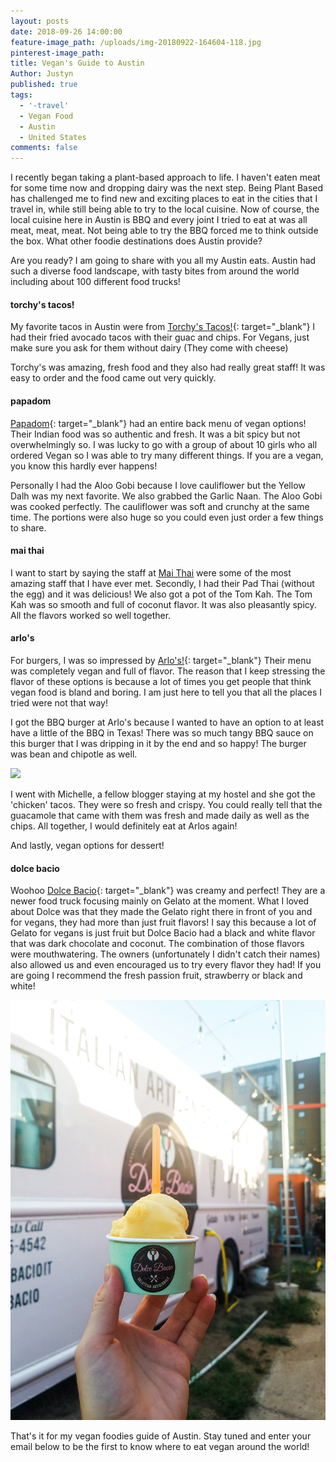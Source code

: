 ```yaml
---
layout: posts
date: 2018-09-26 14:00:00
feature-image_path: /uploads/img-20180922-164604-118.jpg
pinterest-image_path:
title: Vegan's Guide to Austin
Author: Justyn
published: true
tags:
  - '-travel'
  - Vegan Food
  - Austin
  - United States
comments: false
---
```


I recently began taking a plant-based approach to life. I haven't eaten meat for some time now and dropping dairy was the next step. Being Plant Based has challenged me to find new and exciting places to eat in the cities that I travel in, while still being able to try to the local cuisine. Now of course, the local cuisine here in Austin is BBQ and every joint I tried to eat at was all meat, meat, meat. Not being able to try the BBQ forced me to think outside the box. What other foodie destinations does Austin provide?&nbsp;

Are you ready? I am going to share with you all my Austin eats. Austin had such a diverse food landscape, with tasty bites from around the world including about 100 different food trucks!&nbsp;

#### torchy's tacos!

My favorite tacos in Austin were from [Torchy's Tacos!](https://torchystacos.com/){: target="_blank"} I had their fried avocado tacos with their guac and chips. For Vegans, just make sure you ask for them without dairy (They come with cheese)

Torchy's was amazing, fresh food and they also had really great staff! It was easy to order and the food came out very quickly.&nbsp;

#### papadom

[Papadom](http://www.papadomaustin.com/){: target="_blank"} had an entire back menu of vegan options! Their Indian food was so authentic and fresh. It was a bit spicy but not overwhelmingly so. I was lucky to go with a group of about 10 girls who all ordered Vegan so I was able to try many different things. If you are a vegan, you know this hardly ever happens!&nbsp;

Personally I had the Aloo Gobi because I love cauliflower but the Yellow Dalh was my next favorite. We also grabbed the Garlic Naan. The Aloo Gobi was cooked perfectly. The cauliflower was soft and crunchy at the same time. The portions were also huge so you could even just order a few things to share.&nbsp;

#### mai thai

I want to start by saying the staff at [Mai Thai](http://www.maithaiaustin.com/) were some of the most amazing staff that I have ever met. Secondly, I had their Pad Thai (without the egg) and it was delicious! We also got a pot of the Tom Kah. The Tom Kah was so smooth and full of coconut flavor. It was also pleasantly spicy. All the flavors worked so well together.

#### arlo's

For burgers, I was so impressed by [Arlo's!](http://www.arlostruck.com/){: target="_blank"} Their menu was completely vegan and full of flavor. The reason that I keep stressing the flavor of these options is because a lot of times you get people that think vegan food is bland and boring. I am just here to tell you that all the places I tried were not that way!&nbsp;

I got the BBQ burger at Arlo's because I wanted to have an option to at least have a little of the BBQ in Texas! There was so much tangy BBQ sauce on this burger that I was dripping in it by the end and so happy! The burger was bean and chipotle as well.&nbsp;

![](blob:https://app.cloudcannon.com/735701b4-e7d5-4932-a7fe-4784e6dcf427)

I went with Michelle, a fellow blogger staying at my hostel and she got the 'chicken' tacos. They were so fresh and crispy. You could really tell that the guacamole that came with them was fresh and made daily as well as the chips. All together, I would definitely eat at Arlos again!&nbsp;

And lastly, vegan options for dessert!&nbsp;

#### dolce bacio

Woohoo [Dolce Bacio](http://www.dolcebaciogelato.com/){: target="_blank"} was creamy and perfect! They are a newer food truck focusing mainly on Gelato at the moment. What I loved about Dolce was that they made the Gelato right there in front of you and for vegans, they had more than just fruit flavors! I say this because a lot of Gelato for vegans is just fruit but Dolce Bacio had a black and white flavor that was dark chocolate and coconut. The combination of those flavors were mouthwatering. The owners (unfortunately I didn't catch their names) also allowed us and even encouraged us to try every flavor they had! If you are going I recommend the fresh passion fruit, strawberry or black and white!

![](/uploads/20180918-183339.jpg)

That's it for my vegan foodies guide of Austin. Stay tuned and enter your email below to be the first to know where to eat vegan around the world!